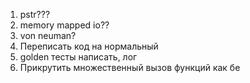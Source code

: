 1. pstr???
2. memory mapped io??
3. von neuman?
4. Переписать код на нормальный
5. golden тесты написать, лог
6. Прикрутить множественный вызов функций как бе